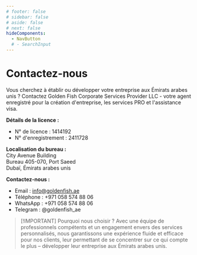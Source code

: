 ```yaml
---
# footer: false
# sidebar: false
# aside: false
# next: false
hideComponents:
  - NavButton
  # - SearchInput
---
```


<!-- <p>
  <img src="/img/Logo.avif" alt="logo" width="100" height="100" style="margin-left: 50%;">
</p> -->

# Contactez-nous

Vous cherchez à établir ou développer votre entreprise aux Émirats arabes unis ? Contactez Golden Fish Corporate Services Provider LLC - votre agent enregistré pour la création d'entreprise, les services PRO et l'assistance visa.

**Détails de la licence :**

- N° de licence : 1414192
- N° d'enregistrement : 2411728

**Localisation du bureau :**  
City Avenue Building  
Bureau 405-070, Port Saeed  
Dubaï, Émirats arabes unis

**Contactez-nous :**

- Email : info@goldenfish.ae
- Téléphone : +971 058 574 88 06
- WhatsApp : +971 058 574 88 06
- Telegram : @goldenfish_ae

<!-- WhatsApp us at [+971 058 574 88 06](https://wa.me/message/KDLD4FZVW7EUC1)
Telegram us at [@goldenfish_ae](https://t.me/goldenfish_ae) -->

> [!IMPORTANT] Pourquoi nous choisir ?
> Avec une équipe de professionnels compétents et un engagement envers des services personnalisés, nous garantissons une expérience fluide et efficace pour nos clients, leur permettant de se concentrer sur ce qui compte le plus – développer leur entreprise aux Émirats arabes unis.

<ContactForm buttonText="Parler à un expert" />
